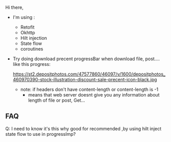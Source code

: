 Hi there,


* I'm using :
  - Retofit 
  - Okhttp
  - Hilt injection
  - State flow 
  - coroutines


* Try doing download precent progressBar when download file, post.... like this progress:

  https://st2.depositphotos.com/47577860/46097/v/1600/depositphotos_460970390-stock-illustration-discount-sale-precent-icon-black.jpg

  * note: if headers don't have content-length or content-length is -1
    - means that web server doesnt give you any information about length of file or post, Get...

FAQ
---



Q: I need to know it's this why good for recommended ,by using hilt inject state flow 
   to use in progressImp?
